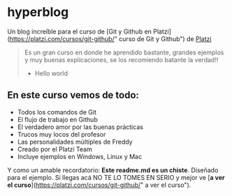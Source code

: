# hyperblog
Un blog increíble para el curso de [Git y Github en Platzi](https://platzi.com/cursos/git-github/" curso de Git y Github") de [Platzi](https://platzi.com/"Platzi")
> Es un gran curso en donde he aprendido bastante, grandes ejemplos y muy buenas explicaciones, se los recomiendo batante la verdad!!
> - Hello world

## En este curso vemos de todo:
* Todos los comandos de Git
* El flujo de trabajo en Github
* El verdadero amor por las buenas prácticas
* Trucos muy locos del profesor
* Las personalidades múltiples de Freddy
* Creado por el Platzi Team
* Incluye ejemplos en Windows, Linux y Mac

Y como un amable recordatorio: **Este readme.md es un chiste**. Diseñado para el ejemplo. Si llegas acá NO TE LO TOMES EN SERIO y mejor ve [**a ver el curso**](https://platzi.com/cursos/git-github/" a ver el curso").
